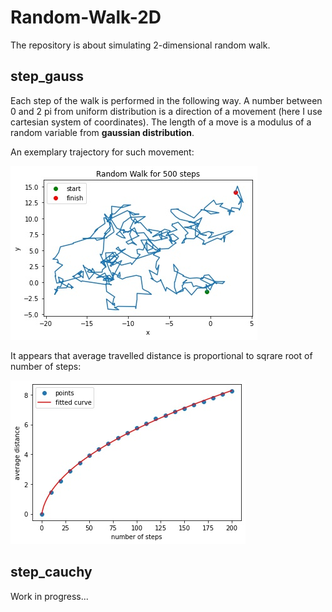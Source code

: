 # Random-Walk-2D
The repository is about simulating 2-dimensional random walk.

## step_gauss
Each step of the walk is performed in the following way. A number between 0 and 2 pi from uniform distribution is a direction of a movement (here I use cartesian system of coordinates). The length of a move is a modulus of a random variable from **gaussian distribution**.

An exemplary trajectory for such movement:

![walk_ex](example_walk.jpg)

It appears that average travelled distance is proportional to sqrare root of number of steps:

![fit](sqrt.jpg)


## step_cauchy
Work in progress...
